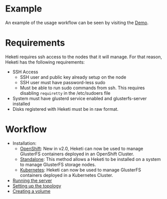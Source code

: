 # Example
An example of the usage workflow can be seen by visiting
the [Demo](http://github.com/heketi/heketi/wiki/Demo).

# Requirements
Heketi requires ssh access to the nodes that it will manage.  For that reason, Heketi has the following requirements:

* SSH Access
    * SSH user and public key already setup on the node
    * SSH user must have password-less sudo
    * Must be able to run sudo commands from ssh.  This requires disabling `requiretty` in the /etc/sudoers file
* System must have glusterd service enabled and glusterfs-server installed
* Disks registered with Heketi must be in raw format.

# Workflow

* Installation:
  * [OpenShift](./install-openshift.md): New in v2.0, Heketi can now be used to manage GlusterFS containers deployed in an OpenShift Cluster.
  * [Standalone](./install-standalone.md): This method allows a Heketi to be installed on a system to manage GlusterFS storage nodes.
  * [Kubernetes](./install-kubernetes.md): Heketi can now be used to manage GlusterFS containers deployed in a Kubernetes Cluster. 
* [Running the server](./server.md)
* [Setting up the topology](./topology.md)
* [Creating a volume](./volume.md)

